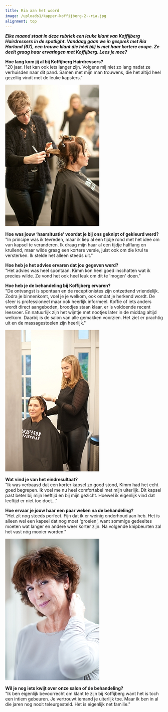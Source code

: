 ```yaml
---
title: Ria aan het woord
image: /uploads1/kapper-koffijberg-2--ria.jpg
alignment: top
---
```



***Elke maand staat in deze rubriek een leuke klant van Koffijberg Hairdressers in de spotlight. Vandaag gaan we in gesprek met Ria Harland (67), een trouwe klant die héél blij is met haar kortere coupe. Ze deelt graag haar ervaringen met Koffijberg. Lees je mee?***

**Hoe lang kom jij al bij Koffijberg Hairdressers?**
<br>"20 jaar. Het kan ook iets langer zijn. Volgens mij niet zo lang nadat ze verhuisden naar dit pand. Samen met mijn man trouwens, die het altijd heel gezellig vindt met de leuke kapsters."

![](/uploads1/versions/ria-kapper-amsterdam---x----300-451x---.jpg)

**Hoe was jouw ‘haarsituatie’ voordat je bij ons geknipt of gekleurd werd?**
<br>"In principe was ik tevreden, maar ik liep al een tijdje rond met het idee om van kapsel te veranderen. Ik draag mijn haar al een tijdje halflang en krullend, maar wilde graag een kortere versie, juist ook om die krul te versterken. Ik stelde het alleen steeds uit."

**Hoe heb je het advies ervaren dat jou gegeven werd?**
<br>"Het advies was heel spontaan. Kimm kon heel goed inschatten wat ik precies wilde. Ze vond het ook heel leuk om dit te 'mogen' doen."

**Hoe heb je de behandeling bij Koffijberg ervaren?**
<br>"De ontvangst is spontaan en de receptionistes zijn ontzettend vriendelijk. Zodra je binnenkomt, voel je je welkom, ook omdat je herkend wordt. De sfeer is professioneel maar ook heerlijk informeel. Koffie of iets anders wordt direct aangeboden, broodjes staan klaar, er is voldoende recent leesvoer. En natuurlijk zijn het wijntje met nootjes later in de middag altijd welkom. Daarbij is de salon van alle gemakken voorzien. Het ziet er prachtig uit en de massagestoelen zijn heerlijk."

![](/uploads1/versions/ria-kapper-amsterdam-kleur---x----300-451x---.jpg)

**Wat vind je van het eindresultaat?**
<br>"Ik was verbaasd dat een korter kapsel zo goed stond, Kimm had het echt goed begrepen. Ik voel me nu heel comfortabel met mijn uiterlijk. Dit kapsel past beter bij mijn leeftijd en bij mijn gezicht. Hoewel ik eigenlijk vind dat leeftijd er niet toe doet…"

**Hoe ervaar je jouw haar een paar weken na de behandeling?**
<br>"Het zit nog steeds perfect. Fijn dat ik er weinig onderhoud aan heb. Het is alleen wel een kapsel dat nog moet 'groeien', want sommige gedeeltes moeten wat langer en andere weer korter zijn. Na volgende knipbeurten zal het vast nóg mooier worden."

![](/uploads1/versions/ria-kapper-amsterdam-eindresultaat---x----300-451x---.jpg)

**Wil je nog iets kwijt over onze salon of de behandeling?**
<br>"Ik ben eigenlijk bevoorrecht om klant te zijn bij Koffijberg want het is toch een intiem gebeuren. Je vertrouwt iemand je uiterlijk toe. Maar ik ben in al die jaren nog nooit teleurgesteld. Het is eigenlijk net familie."